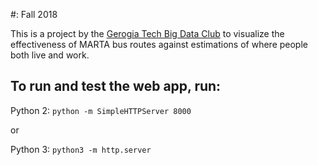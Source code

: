 #<Marta Map>: Fall 2018

This is a project by the [Gerogia Tech Big Data Club](https://github.com/gt-big-data) to visualize the effectiveness of MARTA bus routes against estimations of where people both live and work.


## To run and test the web app, run:

Python 2: `python -m SimpleHTTPServer 8000`

or

Python 3: `python3 -m http.server`
